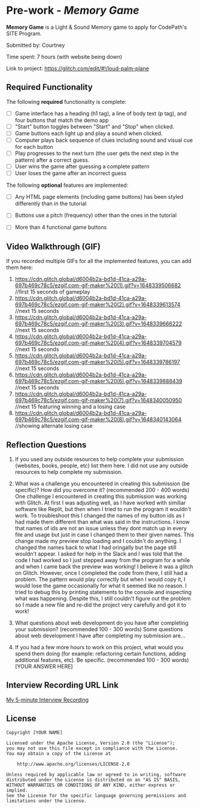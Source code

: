 # Pre-work - *Memory Game*

**Memory Game** is a Light & Sound Memory game to apply for CodePath's SITE Program. 

Submitted by: Courtney

Time spent:  7 hours (with website being down)

Link to project: https://glitch.com/edit/#!/loud-palm-plane

## Required Functionality

The following **required** functionality is complete:

* [ ] Game interface has a heading (h1 tag), a line of body text (p tag), and four buttons that match the demo app
* [ ] "Start" button toggles between "Start" and "Stop" when clicked. 
* [ ] Game buttons each light up and play a sound when clicked. 
* [ ] Computer plays back sequence of clues including sound and visual cue for each button
* [ ] Play progresses to the next turn (the user gets the next step in the pattern) after a correct guess. 
* [ ] User wins the game after guessing a complete pattern
* [ ] User loses the game after an incorrect guess

The following **optional** features are implemented:

* [ ] Any HTML page elements (including game buttons) has been styled differently than in the tutorial
* [ ] Buttons use a pitch (frequency) other than the ones in the tutorial
* [ ] More than 4 functional game buttons



## Video Walkthrough (GIF)

If you recorded multiple GIFs for all the implemented features, you can add them here:
1. https://cdn.glitch.global/d6004b2a-bd1d-41ca-a29a-697b469c78c5/ezgif.com-gif-maker%20(1).gif?v=1648339506682 //first 15 seconds of gameplay
2. https://cdn.glitch.global/d6004b2a-bd1d-41ca-a29a-697b469c78c5/ezgif.com-gif-maker%20(2).gif?v=1648339613574 //next 15 seconds
3. https://cdn.glitch.global/d6004b2a-bd1d-41ca-a29a-697b469c78c5/ezgif.com-gif-maker%20(3).gif?v=1648339666222 //next 15 seconds
4. https://cdn.glitch.global/d6004b2a-bd1d-41ca-a29a-697b469c78c5/ezgif.com-gif-maker%20(4).gif?v=1648339704579 //next 15 seconds
5. https://cdn.glitch.global/d6004b2a-bd1d-41ca-a29a-697b469c78c5/ezgif.com-gif-maker%20(5).gif?v=1648339786197 //next 15 seconds
6. https://cdn.glitch.global/d6004b2a-bd1d-41ca-a29a-697b469c78c5/ezgif.com-gif-maker%20(6).gif?v=1648339888439 //next 15 seconds
7. https://cdn.glitch.global/d6004b2a-bd1d-41ca-a29a-697b469c78c5/ezgif.com-gif-maker%20(7).gif?v=1648340050950 //next 15 featuring winning and a losing case
8. https://cdn.glitch.global/d6004b2a-bd1d-41ca-a29a-697b469c78c5/ezgif.com-gif-maker%20(8).gif?v=1648340143064 //showing alternate losing case
## Reflection Questions
1. If you used any outside resources to help complete your submission (websites, books, people, etc) list them here. 
I did not use any outside resources to help complete my submission.

2. What was a challenge you encountered in creating this submission (be specific)? How did you overcome it? (recommended 200 - 400 words) 
    One challenge I encountered in creating this submission was working with Glitch. 
At first I was adjusting well, as I have worked with similiar software like Replit, but then when I tried to run the program it wouldn't work. 
To troubleshoot this I changed the names of my button ids as I had made them different than what was said in the instructions. 
I know that names of ids are not an issue unless they dont match up in every file and usage but just in case I changed them to their given names.
This change made my preview stop loading and I couldn't do anything. I changed the names back to what I had oringally but the page still wouldn't appear. 
I asked for help in the Slack and I was told that the code I had worked so I just stepped away from the program for a while and when I came back the preview was working! I believe it was a glitch on Glitch.
However, once I completed the code from there, I still had a problem. The pattern would play correctly but when I would copy it, I would lose the game occasionally for what it seemed like no reason.
I tried to debug this by printing statements to the console and inspecting what was happening. Despite this, I still couldn't figure out the problem so I made a new file and re-did the project very carefully and got it to work!



3. What questions about web development do you have after completing your submission? (recommended 100 - 300 words) 
Some questions about web development I have after completing my submission are... 

4. If you had a few more hours to work on this project, what would you spend them doing (for example: refactoring certain functions, adding additional features, etc). Be specific. (recommended 100 - 300 words) 
[YOUR ANSWER HERE]



## Interview Recording URL Link

[My 5-minute Interview Recording](your-link-here)


## License

    Copyright [YOUR NAME]

    Licensed under the Apache License, Version 2.0 (the "License");
    you may not use this file except in compliance with the License.
    You may obtain a copy of the License at

        http://www.apache.org/licenses/LICENSE-2.0

    Unless required by applicable law or agreed to in writing, software
    distributed under the License is distributed on an "AS IS" BASIS,
    WITHOUT WARRANTIES OR CONDITIONS OF ANY KIND, either express or implied.
    See the License for the specific language governing permissions and
    limitations under the License.

